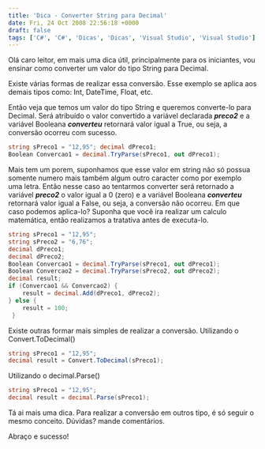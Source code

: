 ```yaml
---
title: 'Dica - Converter String para Decimal'
date: Fri, 24 Oct 2008 22:56:18 +0000
draft: false
tags: ['C#', 'C#', 'Dicas', 'Dicas', 'Visual Studio', 'Visual Studio']
---
```


Olá caro leitor, em mais uma dica útil, principalmente para os iniciantes, vou ensinar como converter um valor do tipo String para Decimal. 

Existe várias formas de realizar essa conversão. Esse exemplo se aplica aos demais tipos como: Int, DateTime, Float, etc. 

Então veja que temos um valor do tipo String e queremos converte-lo para Decimal. 
Será atribuído o valor convertido a variável declarada **_preco2_** e a variável Booleana **_converteu_** retornará valor igual a True, ou seja, a conversão ocorreu com sucesso. 
```csharp 
string sPreco1 = "12,95"; decimal dPreco1; 
Boolean Convercao1 = decimal.TryParse(sPreco1, out dPreco1); 
``` 
Mais tem um porem, suponhamos que esse valor em string não só possua somente numero mais também algum outro caracter como por exemplo uma letra. Então nesse caso ao tentarmos converter será retornado a variável **_preco2_** o valor igual a 0 (zero) e a variável Booleana **_converteu_** retornará valor igual a False, ou seja, a conversão não ocorreu. Em que caso podemos aplica-lo? Suponha que você ira realizar um calculo matemática, então realizamos a tratativa antes de executa-lo. 
```csharp 
string sPreco1 = "12,95"; 
string sPreco2 = "6,76"; 
decimal dPreco1; 
decimal dPreco2;
Boolean Convercao1 = decimal.TryParse(sPreco1, out dPreco1);
Boolean Convercao2 = decimal.TryParse(sPreco2, out dPreco2); 
decimal result; 
if (Convercao1 && Convercao2) { 
    result = decimal.Add(dPreco1, dPreco2); 
} else { 
    result = 100; 
 } 
```
 Existe outras formar mais simples de realizar a conversão. Utilizando o Convert.ToDecimal() 
 ```csharp 
 string sPreco1 = "12,95"; 
 decimal result = Convert.ToDecimal(sPreco1); 
 ``` 
 Utilizando o decimal.Parse() 
 ```csharp 
 string sPreco1 = "12,95"; 
 decimal result = decimal.Parse(sPreco1); 
 ``` 
 Tá ai mais uma dica. 
 Para realizar a conversão em outros tipo, é só seguir o mesmo conceito. 
 Dúvidas? mande comentários. 

Abraço e sucesso!